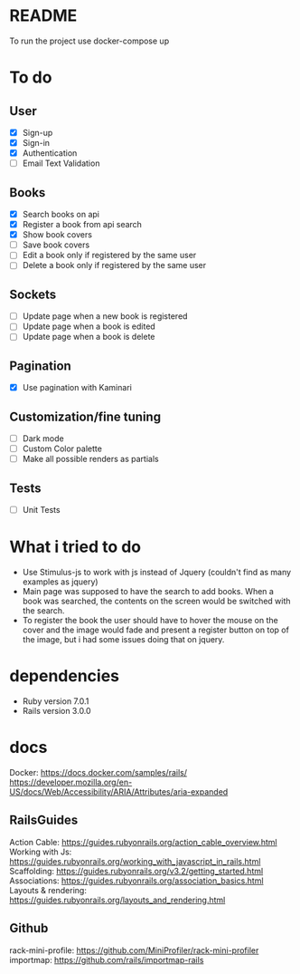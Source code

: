 # README
To run the project use docker-compose up

# To do
## User
- [X] Sign-up
- [X] Sign-in
- [X] Authentication
- [ ] Email Text Validation  

## Books
- [x] Search books on api
- [x] Register a book from api search
- [x] Show book covers
- [ ] Save book covers
- [ ] Edit a book only if registered by the same user
- [ ] Delete a book only if registered by the same user

## Sockets
- [ ] Update page when a new book is registered
- [ ] Update page when a book is edited
- [ ] Update page when a book is delete

## Pagination
- [X] Use pagination with Kaminari

## Customization/fine tuning
- [ ] Dark mode
- [ ] Custom Color palette
- [ ] Make all possible renders as partials

## Tests
- [ ] Unit Tests


# What i tried to do
* Use Stimulus-js to work with js instead of Jquery (couldn't find as many examples as jquery)  
* Main page was supposed to have the search to add books. When a book was searched, the contents on the screen would be switched with the search.  
* To register the book the user should have to hover the mouse on the cover and the image would fade and present a register button on top of the image, but i had some issues doing that on jquery.

# dependencies
* Ruby version 7.0.1  
* Rails version 3.0.0

# docs  
Docker: https://docs.docker.com/samples/rails/  
https://developer.mozilla.org/en-US/docs/Web/Accessibility/ARIA/Attributes/aria-expanded  

## RailsGuides  
Action Cable: https://guides.rubyonrails.org/action_cable_overview.html  
Working with Js: https://guides.rubyonrails.org/working_with_javascript_in_rails.html  
Scaffolding: https://guides.rubyonrails.org/v3.2/getting_started.html  
Associations: https://guides.rubyonrails.org/association_basics.html  
Layouts & rendering: https://guides.rubyonrails.org/layouts_and_rendering.html  


## Github  
rack-mini-profile: https://github.com/MiniProfiler/rack-mini-profiler  
importmap: https://github.com/rails/importmap-rails  
